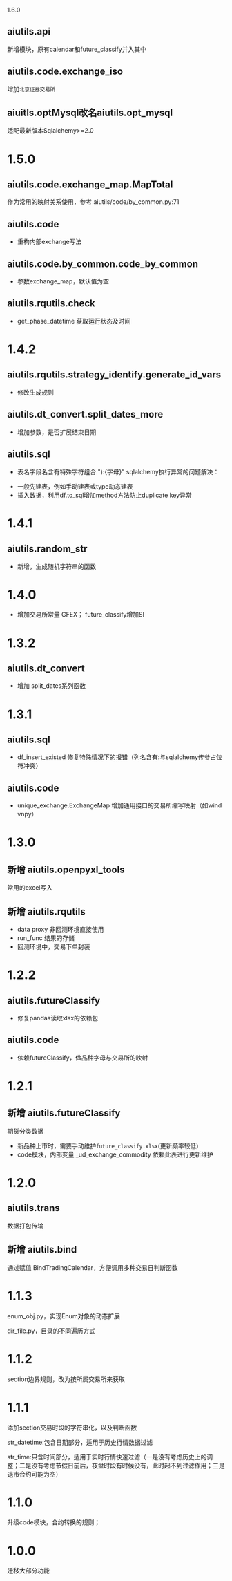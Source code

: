 1.6.0

## aiutils.api

新增模块，原有calendar和future_classify并入其中

## aiutils.code.exchange_iso

增加`北京证券交易所`

## aiuitls.optMysql改名aiutils.opt_mysql

适配最新版本Sqlalchemy>=2.0

# 1.5.0

## aiutils.code.exchange_map.MapTotal

作为常用的映射关系使用，参考 aiutils/code/by_common.py:71

## aiutils.code

* 重构内部exchange写法

## aiutils.code.by_common.code_by_common

* 参数exchange_map，默认值为空

## aiutils.rqutils.check

* get_phase_datetime 获取运行状态及时间

# 1.4.2

## aiutils.rqutils.strategy_identify.generate_id_vars

* 修改生成规则

## aiutils.dt_convert.split_dates_more

* 增加参数，是否扩展结束日期

## aiutils.sql

* 表名字段名含有特殊字符组合 "):{字母}" sqlalchemy执行异常的问题解决：

- 一般先建表，例如手动建表或type动态建表
- 插入数据，利用df.to_sql增加method方法防止duplicate key异常

# 1.4.1

## aiutils.random_str

* 新增，生成随机字符串的函数

# 1.4.0

* 增加交易所常量 GFEX； future_classify增加SI

# 1.3.2

## aiutils.dt_convert

* 增加 split_dates系列函数

# 1.3.1

## aiutils.sql

* df_insert_existed 修复特殊情况下的报错（列名含有:与sqlalchemy传参占位符冲突）

## aiutils.code

* unique_exchange.ExchangeMap 增加通用接口的交易所缩写映射（如wind vnpy）

# 1.3.0

## 新增 aiutils.openpyxl_tools

常用的excel写入

## 新增 aiutils.rqutils

* data proxy 非回测环境直接使用
* run_func 结果的存储
* 回测环境中，交易下单封装

# 1.2.2

## aiutils.futureClassify

* 修复pandas读取xlsx的依赖包

## aiutils.code

* 依赖futureClassify，做品种字母与交易所的映射

# 1.2.1

## 新增 aiutils.futureClassify

期货分类数据

* 新品种上市时，需要手动维护`future_classify.xlsx`(更新频率较低)
* code模块，内部变量 _ud_exchange_commodity 依赖此表进行更新维护

# 1.2.0

## aiutils.trans

数据打包传输

## 新增 aiutils.bind

通过赋值 BindTradingCalendar，方便调用多种交易日判断函数

# 1.1.3

enum_obj.py，实现Enum对象的动态扩展

dir_file.py，目录的不同遍历方式

# 1.1.2

section边界规则，改为按所属交易所来获取

# 1.1.1

添加section交易时段的字符串化，以及判断函数

str_datetime:包含日期部分，适用于历史行情数据过滤

str_time:只含时间部分，适用于实时行情快速过滤（一是没有考虑历史上的调整；二是没有考虑节假日前后，夜盘时段有时候没有，此时起不到过滤作用；三是退市合约可能为空）

# 1.1.0

升级code模块，合约转换的规则；

# 1.0.0

迁移大部分功能